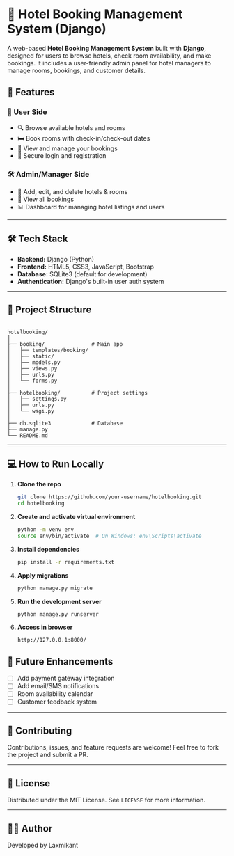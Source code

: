 
# 🏨 Hotel Booking Management System (Django)

A web-based **Hotel Booking Management System** built with **Django**, designed for users to browse hotels, check room availability, and make bookings. It includes a user-friendly admin panel for hotel managers to manage rooms, bookings, and customer details.

## 📌 Features

### 👤 User Side
- 🔍 Browse available hotels and rooms
- 🛏️ Book rooms with check-in/check-out dates
- 📄 View and manage your bookings
- 🔐 Secure login and registration

### 🛠️ Admin/Manager Side
- 🏨 Add, edit, and delete hotels & rooms
- 📅 View all bookings
- 📊 Dashboard for managing hotel listings and users

---

## 🛠️ Tech Stack

- **Backend:** Django (Python)
- **Frontend:** HTML5, CSS3, JavaScript, Bootstrap
- **Database:** SQLite3 (default for development)
- **Authentication:** Django's built-in user auth system

---

## 📁 Project Structure

```

hotelbooking/
│
├── booking/               # Main app
│   ├── templates/booking/
│   ├── static/
│   ├── models.py
│   ├── views.py
│   ├── urls.py
│   └── forms.py
│
├── hotelbooking/          # Project settings
│   ├── settings.py
│   ├── urls.py
│   └── wsgi.py
│
├── db.sqlite3             # Database
├── manage.py
└── README.md

````

---

## 💻 How to Run Locally

1. **Clone the repo**
   ```bash
   git clone https://github.com/your-username/hotelbooking.git
   cd hotelbooking
   ````

2. **Create and activate virtual environment**

   ```bash
   python -m venv env
   source env/bin/activate  # On Windows: env\Scripts\activate
   ```

3. **Install dependencies**

   ```bash
   pip install -r requirements.txt
   ```

4. **Apply migrations**

   ```bash
   python manage.py migrate
   ```

5. **Run the development server**

   ```bash
   python manage.py runserver
   ```

6. **Access in browser**

   ```
   http://127.0.0.1:8000/
   ```


## 📌 Future Enhancements

* [ ] Add payment gateway integration
* [ ] Add email/SMS notifications
* [ ] Room availability calendar
* [ ] Customer feedback system

---

## 🤝 Contributing

Contributions, issues, and feature requests are welcome!
Feel free to fork the project and submit a PR.

---

## 📄 License

Distributed under the MIT License.
See `LICENSE` for more information.

---

## 🙋‍♂️ Author

Developed by Laxmikant 
